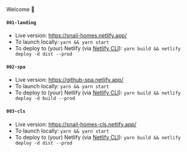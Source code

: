 Welcome 👋

#### `001-landing`

- Live version: https://snail-homes.netlify.app/
- To launch locally: `yarn && yarn start`
- To deploy to (your) Netlify (via [Netlify CLI](https://docs.netlify.com/cli/get-started/)): `yarn build && netlify deploy -d dist --prod`

#### `002-spa`

- Live version: https://github-spa.netlify.app/
- To launch locally: `yarn && yarn start`
- To deploy to (your) Netlify (via [Netlify CLI](https://docs.netlify.com/cli/get-started/)): `yarn build && netlify deploy -d build --prod`

#### `003-cls`

- Live version: https://snail-homes-cls.netlify.app/
- To launch locally: `yarn && yarn start`
- To deploy to (your) Netlify (via [Netlify CLI](https://docs.netlify.com/cli/get-started/)): `yarn build && netlify deploy -d dist --prod`
